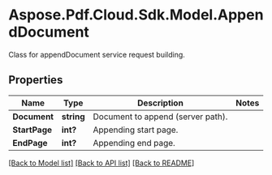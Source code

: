 # Aspose.Pdf.Cloud.Sdk.Model.AppendDocument
Class for appendDocument service request building.

## Properties

Name | Type | Description | Notes
------------ | ------------- | ------------- | -------------
**Document** | **string** | Document to append (server path). | 
**StartPage** | **int?** | Appending start page. | 
**EndPage** | **int?** | Appending end page. | 

[[Back to Model list]](../README.md#documentation-for-models) [[Back to API list]](../README.md#documentation-for-api-endpoints) [[Back to README]](../README.md)

